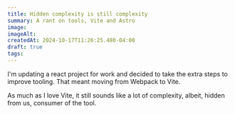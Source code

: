 ```yaml
---
title: Hidden complexity is still complexity
summary: A rant on tools, Vite and Astro
image: 
imageAlt: 
createdAt: 2024-10-17T11:26:25.480-04:00
draft: true
tags:
---
```

I'm updating a react project for work and decided to take the extra steps to improve tooling. That meant moving from Webpack to Vite.

As much as I love Vite, it still sounds like a lot of complexity, albeit, hidden from us, consumer of the tool.